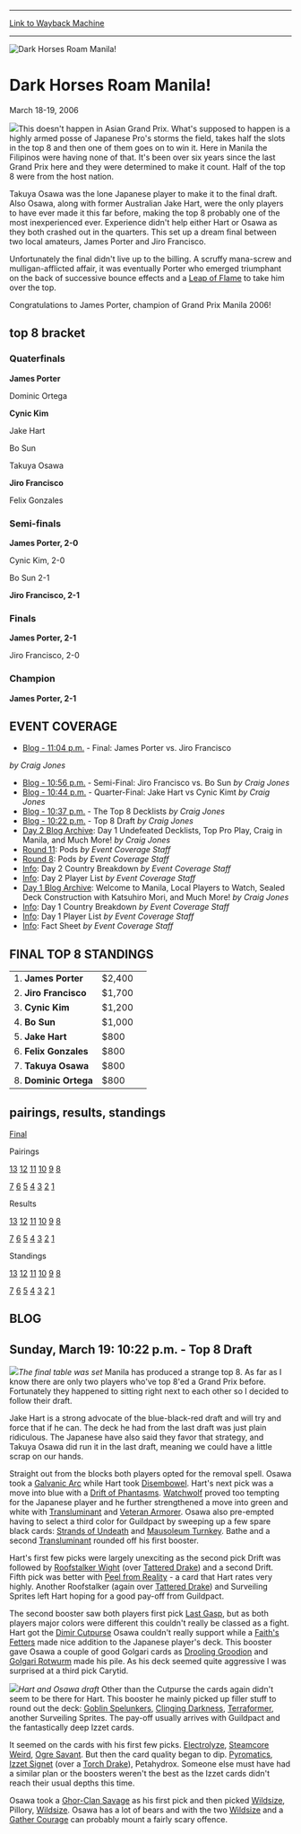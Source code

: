
---
[Link to Wayback Machine](https://web.archive.org/web/20160924015849/http://magic.wizards.com/en/events/coverage/gpman06)

[_metadata_:generator]:- "Drupal 7 (http://drupal.org)"
[_metadata_:node]:- "562481"
[_metadata_:source]:- "div-block-system-main"
[_metadata_:title]:- "Dark Horses Roam Manila!"
[_metadata_:wayback_capture_timestamp]:- "2016-09-24 01:58:49"
[_metadata_:wayback_raw_url]:- "https://web.archive.org/web/20160924015849id_/http://magic.wizards.com/en/events/coverage/gpman06"
[_metadata_:wayback_url]:- "http://magic.wizards.com/en/events/coverage/gpman06"
---







![Dark Horses Roam Manila!](https://media.magic.wizards.com/images/banner/large_1_4.jpg)





Dark Horses Roam Manila!
========================




March 18-19, 2006











![](https://media.magic.wizards.com/image_legacy_migration/sideboard/images/gpmani06/champ.jpg)This doesn't happen in Asian Grand Prix. What's supposed to happen is a highly armed posse of Japanese Pro's storms the field, takes half the slots in the top 8 and then one of them goes on to win it. Here in Manila the Filipinos were having none of that. It's been over six years since the last Grand Prix here and they were determined to make it count. Half of the top 8 were from the host nation.


Takuya Osawa was the lone Japanese player to make it to the final draft. Also Osawa, along with former Australian Jake Hart, were the only players to have ever made it this far before, making the top 8 probably one of the most inexperienced ever. Experience didn't help either Hart or Osawa as they both crashed out in the quarters. This set up a dream final between two local amateurs, James Porter and Jiro Francisco.


Unfortunately the final didn't live up to the billing. A scruffy mana-screw and mulligan-afflicted affair, it was eventually Porter who emerged triumphant on the back of successive bounce effects and a [Leap of Flame](http://gatherer.wizards.com/Pages/Card/Details.aspx?name=Leap+of+Flame) to take him over the top.


Congratulations to James Porter, champion of Grand Prix Manila 2006!



top 8 bracket
-------------





### Quaterfinals





**James Porter**




Dominic Ortega






**Cynic Kim**




Jake Hart






Bo Sun




Takuya Osawa






**Jiro Francisco**




Felix Gonzales







### Semi-finals





**James Porter, 2-0**




Cynic Kim, 2-0






Bo Sun 2-1




**Jiro Francisco, 2-1**







### Finals





**James Porter, 2-1**




Jiro Francisco, 2-0







### Champion





**James Porter, 2-1**









EVENT COVERAGE
--------------




* [Blog - 11:04 p.m.](#5) - Final: James Porter vs. Jiro Francisco

 *by Craig Jones*
* [Blog - 10:56 p.m.](#4) - Semi-Final: Jiro Francisco vs. Bo Sun
 *by Craig Jones*
* [Blog - 10:44 p.m.](#3) - Quarter-Final: Jake Hart vs Cynic Kimt
 *by Craig Jones*
* [Blog - 10:37 p.m.](#2) - The Top 8 Decklists
 *by Craig Jones*
* [Blog - 10:22 p.m.](#1) - Top 8 Draft
 *by Craig Jones*
* [Day 2 Blog Archive](/en/articles/archive/event-coverage/day-2-blog-archive-2006-03-19): Day 1 Undefeated Decklists, Top Pro Play, Craig in Manila, and Much More!
 *by Craig Jones*
* [Round 11](/en/articles/archive/event-coverage/round-11-pods-2006-03-18): Pods
 *by Event Coverage Staff*
* [Round 8](/en/articles/archive/event-coverage/round-8-pods-2006-03-18): Pods
 *by Event Coverage Staff*
* [Info](/en/articles/archive/event-coverage/day-2-country-breakdown-2006-03-19): Day 2 Country Breakdown
 *by Event Coverage Staff*
* [Info](/en/articles/archive/event-coverage/day-2-player-list-2006-03-19): Day 2 Player List
 *by Event Coverage Staff*
* [Day 1 Blog Archive](/en/articles/archive/event-coverage/day-1-blog-archive-2006-03-18): Welcome to Manila, Local Players to Watch, Sealed Deck Construction with Katsuhiro Mori, and Much More!
 *by Craig Jones*
* [Info](/en/articles/archive/event-coverage/day-1-country-breakdown-2006-03-17): Day 1 Country Breakdown
 *by Event Coverage Staff*
* [Info](/en/articles/archive/event-coverage/day-1-player-list-2006-03-17): Day 1 Player List
 *by Event Coverage Staff*
* [Info](http://magic.wizards.com/en/articles/archive/feature/grand-prix-manila-2006-01-27): Fact Sheet
 *by Event Coverage Staff*



FINAL TOP 8 STANDINGS
---------------------




|  |  |  |
| --- | --- | --- |
| 1. **James Porter** | $2,400 |
| 2. **Jiro Francisco** | $1,700 |
| 3. **Cynic Kim** | $1,200 |
| 4. **Bo Sun** | $1,000 |
| 5. **Jake Hart** | $800 |
| 6. **Felix Gonzales** | $800 |
| 7. **Takuya Osawa** | $800 |
| 8. **Dominic Ortega** | $800 |

pairings, results, standings
----------------------------




[Final](/en/articles/archive/event-coverage/final-standings-2006-03-19)




Pairings


[13](/en/articles/archive/event-coverage/round-13-pairings-2006-03-19) [12](/en/articles/archive/event-coverage/round-12-pairings-2006-03-19) [11](/en/articles/archive/event-coverage/round-11-pairings-2006-03-18) [10](/en/articles/archive/event-coverage/round-10-pairings-2006-03-18) [9](/en/articles/archive/event-coverage/round-9-pairings-2006-03-18) [8](/en/articles/archive/event-coverage/round-8-pairings-2006-03-18)


[7](/en/articles/archive/event-coverage/round-7-pairings-2006-03-18) [6](/en/articles/archive/event-coverage/round-6-pairings-2006-03-18) [5](/en/articles/archive/event-coverage/round-5-pairings-2006-03-18) [4](/en/articles/archive/event-coverage/round-4-pairings-2006-03-18) [3](/en/articles/archive/event-coverage/round-3-pairings-2006-03-17) [2](/en/articles/archive/event-coverage/round-2-pairings-2006-03-17) [1](/en/articles/archive/event-coverage/round-1-pairings-2006-03-17)




Results


[13](/en/articles/archive/event-coverage/round-13-results-2006-03-19) [12](/en/articles/archive/event-coverage/round-12-results-2006-03-19) [11](/en/articles/archive/event-coverage/round-11-results-2006-03-19) [10](/en/articles/archive/event-coverage/round-10-results-2006-03-18) [9](/en/articles/archive/event-coverage/round-9-results-2006-03-18) [8](/en/articles/archive/event-coverage/round-8-results-2006-03-18)


[7](/en/articles/archive/event-coverage/round-7-results-2006-03-18) [6](/en/articles/archive/event-coverage/round-6-results-2006-03-18) [5](/en/articles/archive/event-coverage/round-5-results-2006-03-18) [4](/en/articles/archive/event-coverage/round-4-results-2006-03-18) [3](/en/articles/archive/event-coverage/round-3-results-2006-03-18) [2](/en/articles/archive/event-coverage/round-2-results-2006-03-17) [1](/en/articles/archive/event-coverage/round-1-results-2006-03-17)




Standings


[13](/en/articles/archive/event-coverage/round-13-standings-2006-03-19) [12](/en/articles/archive/event-coverage/round-12-standings-2006-03-19) [11](/en/articles/archive/event-coverage/round-11-standings-2006-03-19) [10](/en/articles/archive/event-coverage/round-10-standings-2006-03-18) [9](/en/articles/archive/event-coverage/round-9-standings-2006-03-18) [8](/en/articles/archive/event-coverage/round-8-standings-2006-03-18)


[7](/en/articles/archive/event-coverage/round-7-standings-2006-03-18) [6](/en/articles/archive/event-coverage/round-6-standings-2006-03-18) [5](/en/articles/archive/event-coverage/round-5-standings-2006-03-18) [4](/en/articles/archive/event-coverage/round-4-standings-2006-03-18) [3](/en/articles/archive/event-coverage/round-3-standings-2006-03-18) [2](/en/articles/archive/event-coverage/round-2-standings-2006-03-17) [1](/en/articles/archive/event-coverage/round-1-standings-2006-03-17)





BLOG
----



Sunday, March 19: 10:22 p.m. - Top 8 Draft
------------------------------------------


![](https://media.magic.wizards.com/image_legacy_migration/sideboard/images/gpmani06/b29.jpg)*The final table was set*
Manila has produced a strange top 8. As far as I know there are only two players who've top 8'ed a Grand Prix before. Fortunately they happened to sitting right next to each other so I decided to follow their draft.


Jake Hart is a strong advocate of the blue-black-red draft and will try and force that if he can. The deck he had from the last draft was just plain ridiculous. The Japanese have also said they favor that strategy, and Takuya Osawa did run it in the last draft, meaning we could have a little scrap on our hands.


Straight out from the blocks both players opted for the removal spell. Osawa took a [Galvanic Arc](http://gatherer.wizards.com/Pages/Card/Details.aspx?name=Galvanic+Arc) while Hart took [Disembowel](http://gatherer.wizards.com/Pages/Card/Details.aspx?name=Disembowel). Hart's next pick was a move into blue with a [Drift of Phantasms](http://gatherer.wizards.com/Pages/Card/Details.aspx?name=Drift+of+Phantasms). [Watchwolf](http://gatherer.wizards.com/Pages/Card/Details.aspx?name=Watchwolf) proved too tempting for the Japanese player and he further strengthened a move into green and white with [Transluminant](http://gatherer.wizards.com/Pages/Card/Details.aspx?name=Transluminant) and [Veteran Armorer](http://gatherer.wizards.com/Pages/Card/Details.aspx?name=Veteran+Armorer). Osawa also pre-empted having to select a third color for Guildpact by sweeping up a few spare black cards: [Strands of Undeath](http://gatherer.wizards.com/Pages/Card/Details.aspx?name=Strands+of+Undeath) and [Mausoleum Turnkey](http://gatherer.wizards.com/Pages/Card/Details.aspx?name=Mausoleum+Turnkey). Bathe and a second [Transluminant](http://gatherer.wizards.com/Pages/Card/Details.aspx?name=Transluminant) rounded off his first booster.


Hart's first few picks were largely unexciting as the second pick Drift was followed by [Roofstalker Wight](http://gatherer.wizards.com/Pages/Card/Details.aspx?name=Roofstalker+Wight) (over [Tattered Drake](http://gatherer.wizards.com/Pages/Card/Details.aspx?name=Tattered+Drake)) and a second Drift. Fifth pick was better with [Peel from Reality](http://gatherer.wizards.com/Pages/Card/Details.aspx?name=Peel+from+Reality) - a card that Hart rates very highly. Another Roofstalker (again over [Tattered Drake](http://gatherer.wizards.com/Pages/Card/Details.aspx?name=Tattered+Drake)) and Surveiling Sprites left Hart hoping for a good pay-off from Guildpact.


The second booster saw both players first pick [Last Gasp](http://gatherer.wizards.com/Pages/Card/Details.aspx?name=Last+Gasp), but as both players major colors were different this couldn't really be classed as a fight. Hart got the [Dimir Cutpurse](http://gatherer.wizards.com/Pages/Card/Details.aspx?name=Dimir+Cutpurse) Osawa couldn't really support while a [Faith's Fetters](http://gatherer.wizards.com/Pages/Card/Details.aspx?name=Faith%27s+Fetters) made nice addition to the Japanese player's deck. This booster gave Osawa a couple of good Golgari cards as [Drooling Groodion](http://gatherer.wizards.com/Pages/Card/Details.aspx?name=Drooling+Groodion) and [Golgari Rotwurm](http://gatherer.wizards.com/Pages/Card/Details.aspx?name=Golgari+Rotwurm) made his pile. As his deck seemed quite aggressive I was surprised at a third pick Carytid.


![](https://media.magic.wizards.com/image_legacy_migration/sideboard/images/gpmani06/b28.jpg)*Hart and Osawa draft*
Other than the Cutpurse the cards again didn't seem to be there for Hart. This booster he mainly picked up filler stuff to round out the deck: [Goblin Spelunkers](http://gatherer.wizards.com/Pages/Card/Details.aspx?name=Goblin+Spelunkers), [Clinging Darkness](http://gatherer.wizards.com/Pages/Card/Details.aspx?name=Clinging+Darkness), [Terraformer](http://gatherer.wizards.com/Pages/Card/Details.aspx?name=Terraformer), another Surveiling Sprites. The pay-off usually arrives with Guildpact and the fantastically deep Izzet cards.


It seemed on the cards with his first few picks. [Electrolyze](http://gatherer.wizards.com/Pages/Card/Details.aspx?name=Electrolyze), [Steamcore Weird](http://gatherer.wizards.com/Pages/Card/Details.aspx?name=Steamcore+Weird), [Ogre Savant](http://gatherer.wizards.com/Pages/Card/Details.aspx?name=Ogre+Savant). But then the card quality began to dip. [Pyromatics](http://gatherer.wizards.com/Pages/Card/Details.aspx?name=Pyromatics), [Izzet Signet](http://gatherer.wizards.com/Pages/Card/Details.aspx?name=Izzet+Signet) (over a [Torch Drake](http://gatherer.wizards.com/Pages/Card/Details.aspx?name=Torch+Drake)), Petahydrox. Someone else must have had a similar plan or the boosters weren't the best as the Izzet cards didn't reach their usual depths this time.


Osawa took a [Ghor-Clan Savage](http://gatherer.wizards.com/Pages/Card/Details.aspx?name=Ghor-Clan+Savage) as his first pick and then picked [Wildsize](http://gatherer.wizards.com/Pages/Card/Details.aspx?name=Wildsize), Pillory, [Wildsize](http://gatherer.wizards.com/Pages/Card/Details.aspx?name=Wildsize). Osawa has a lot of bears and with the two [Wildsize](http://gatherer.wizards.com/Pages/Card/Details.aspx?name=Wildsize) and a [Gather Courage](http://gatherer.wizards.com/Pages/Card/Details.aspx?name=Gather+Courage) can probably mount a fairly scary offence.


  

 

